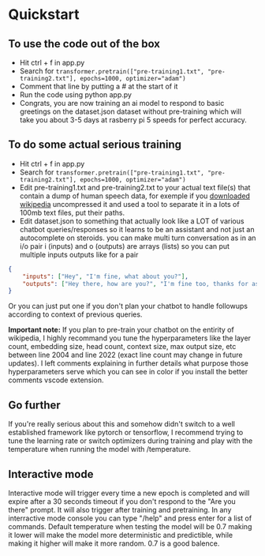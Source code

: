 # Quickstart
## To use the code out of the box
- Hit ctrl + f in app.py
- Search for ```transformer.pretrain(["pre-training1.txt", "pre-training2.txt"], epochs=1000, optimizer="adam")```
- Comment that line by putting a # at the start of it
- Run the code using python app.py
- Congrats, you are now training an ai model to respond to basic greetings on the dataset.json dataset without pre-training which will take you about 3-5 days at rasberry pi 5 speeds for perfect accuracy.

## To do some actual serious training
- Hit ctrl + f in app.py
- Search for ```transformer.pretrain(["pre-training1.txt", "pre-training2.txt"], epochs=1000, optimizer="adam")```
- Edit pre-training1.txt and pre-training2.txt to your actual text file(s) that contain a dump of human speech data, for exemple if you <a href="https://dumps.wikimedia.org/enwiki/latest/enwiki-latest-pages-articles.xml.bz2">downloaded wikipedia</a> uncompressed it and used a tool to separate it in a lots of 100mb text files, put their paths.
- Edit dataset.json to something that actually look like a LOT of various chatbot queries/responses so it learns to be an assistant and not just an autocomplete on steroids. you can make multi turn conversation as in an i/o pair i (inputs) and o (outputs) are arrays (lists) so you can put multiple inputs outputs like for a pair
```json
{
    "inputs": ["Hey", "I'm fine, what about you?"],
    "outputs": ["Hey there, how are you?", "I'm fine too, thanks for asking :D"]
}
```
Or you can just put one if you don't plan your chatbot to handle followups according to context of previous queries.

<strong>Important note:</strong> If you plan to pre-train your chatbot on the entirity of wikipedia, I highly recommand you tune the hyperparameters like the layer count, embedding size, head count, context size, max output size, etc between line 2004 and line 2022 (exact line count may change in future updates). I left comments explaining in further details what purpose those hyperparameters serve which you can see in color if you install the better comments vscode extension.

## Go further
If you're really serious about this and somehow didn't switch to a well established framework like pytorch or tensorflow, I recommend trying to tune the learning rate or switch optimizers during training and play with the temperature when running the model with /temperature.

## Interactive mode
Interactive mode will trigger every time a new epoch is completed and will expire after a 30 seconds timeout if you don't respond to the "Are you there" prompt. It will also trigger after training and pretraining. In any interractive mode console you can type "/help" and press enter for a list of commands. Default temperature when testing the model will be 0.7 making it lower will make the model more deterministic and predictible, while making it higher will make it more random. 0.7 is a good balence.